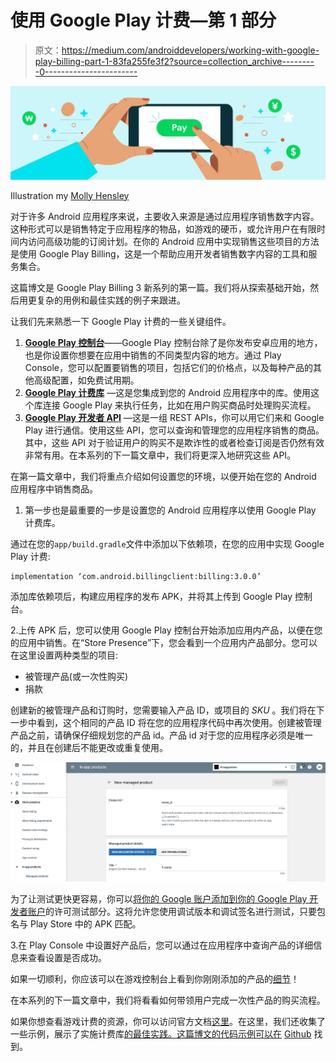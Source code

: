 # 使用 Google Play 计费—第 1 部分

> 原文：<https://medium.com/androiddevelopers/working-with-google-play-billing-part-1-83fa255fe3f2?source=collection_archive---------0----------------------->

![](img/45014fa411aaeb19d171c4eaf5474773.png)

Illustration my [Molly Hensley](https://dribbble.com/Molly_Hensley)

对于许多 Android 应用程序来说，主要收入来源是通过应用程序销售数字内容。这种形式可以是销售特定于应用程序的物品，如游戏的硬币，或允许用户在有限时间内访问高级功能的订阅计划。在你的 Android 应用中实现销售这些项目的方法是使用 Google Play Billing，这是一个帮助应用开发者销售数字内容的工具和服务集合。

这篇博文是 Google Play Billing 3 新系列的第一篇。我们将从探索基础开始，然后用更复杂的用例和最佳实践的例子来跟进。

让我们先来熟悉一下 Google Play 计费的一些关键组件。

1.  [**Google Play 控制台**](https://developer.android.com/distribute/console)——Google Play 控制台除了是你发布安卓应用的地方，也是你设置你想要在应用中销售的不同类型内容的地方。通过 Play Console，您可以配置要销售的项目，包括它们的价格点，以及每种产品的其他高级配置，如免费试用期。
2.  [**Google Play 计费库**](https://developer.android.com/google/play/billing/billing_library_overview) —这是您集成到您的 Android 应用程序中的库。使用这个库连接 Google Play 来执行任务，比如在用户购买商品时处理购买流程。
3.  [**Google Play 开发者 API**](https://developers.google.com/android-publisher) —这是一组 REST APIs，你可以用它们来和 Google Play 进行通信。使用这些 API，您可以查询和管理您的应用程序销售的商品。其中，这些 API 对于验证用户的购买不是欺诈性的或者检查订阅是否仍然有效非常有用。在本系列的下一篇文章中，我们将更深入地研究这些 API。

在第一篇文章中，我们将重点介绍如何设置您的环境，以便开始在您的 Android 应用程序中销售商品。

1.  第一步也是最重要的一步是设置您的 Android 应用程序以使用 Google Play 计费库。

通过在您的`app/build.gradle`文件中添加以下依赖项，在您的应用中实现 Google Play 计费:

```
implementation ‘com.android.billingclient:billing:3.0.0’
```

添加库依赖项后，构建应用程序的发布 APK，并将其上传到 Google Play 控制台。

2.上传 APK 后，您可以使用 Google Play 控制台开始添加应用内产品，以便在您的应用中销售。在“Store Presence”下，您会看到一个应用内产品部分。您可以在这里设置两种类型的项目:

*   被管理产品(或一次性购买)
*   捐款

创建新的被管理产品和订购时，您需要输入产品 ID，或项目的 *SKU* 。我们将在下一步中看到，这个相同的产品 ID 将在您的应用程序代码中再次使用。创建被管理产品之前，请确保仔细规划您的产品 id。产品 id 对于您的应用程序必须是唯一的，并且在创建后不能更改或重复使用。

![](img/38a3d22ed941c27f3d015c74db0a8a13.png)

为了让测试更快更容易，你可以[将你的 Google 账户添加到你的 Google Play 开发者账户](https://developer.android.com/google/play/billing/billing_testing#testing-purchases)的许可测试部分。这将允许您使用调试版本和调试签名进行测试，只要包名与 Play Store 中的 APK 匹配。

3.在 Play Console 中设置好产品后，您可以通过在应用程序中查询产品的详细信息来查看设置是否成功。

如果一切顺利，你应该可以在游戏控制台上看到你刚刚添加的产品的[细节](https://developer.android.com/reference/com/android/billingclient/api/SkuDetails)！

在本系列的下一篇文章中，我们将看看如何带领用户完成一次性产品的购买流程。

如果你想查看游戏计费的资源，你可以访问官方文档[这里](https://developer.android.com/google/play/billing/billing_overview)。在这里，我们还收集了一些示例，展示了实施计费库[的最佳实践。这篇博文的代码示例可以在](https://github.com/android/play-billing-samples) [Github](http://github.com/calren) 找到。